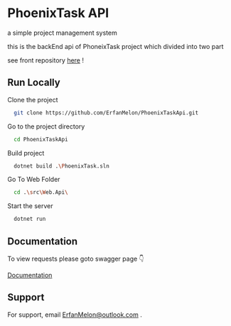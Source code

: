 
# PhoenixTask API

a simple project management system 

this is the backEnd api of PhoneixTask project which divided into two part

see front repository [here](https://github.com/AMN2080/PhoenixTask) ! 

## Run Locally

Clone the project

```bash
  git clone https://github.com/ErfanMelon/PhoenixTaskApi.git
```

Go to the project directory

```bash
  cd PhoenixTaskApi
```

Build project

```bash
  dotnet build .\PhoenixTask.sln
```
Go To Web Folder
```bash
  cd .\src\Web.Api\
```

Start the server

```bash
  dotnet run
```
## Documentation

To view requests please goto swagger page 👇

[Documentation](http://localhost:5000/swagger/index.html)


## Support

For support, email ErfanMelon@outlook.com .

